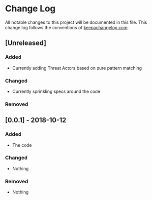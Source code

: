 # Change Log
All notable changes to this project will be documented in this file. This change log follows the conventions of [keepachangelog.com](http://keepachangelog.com/).

## [Unreleased]
### Added
- Currently adding Threat Actors based on pure pattern matching

### Changed
- Currently sprinkling specs around the code

### Removed


## [0.0.1] - 2018-10-12
### Added
- The code

### Changed
- Nothing

### Removed
- Nothing

